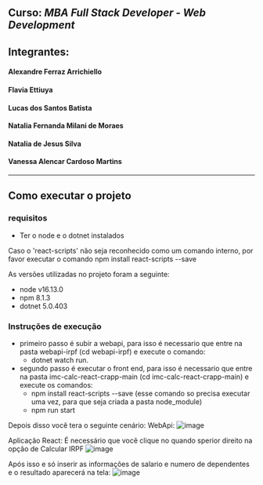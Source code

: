 ## **Curso:** *MBA Full Stack Developer - Web Development*

 ## Integrantes:  

 #### Alexandre Ferraz Arrichiello
 #### Flavia Ettiuya
 #### Lucas dos Santos Batista
 #### Natalia Fernanda Milani de Moraes
 #### Natalia de Jesus Silva
 #### Vanessa Alencar Cardoso Martins
---------------------------------------------------------


## Como executar o projeto

### requisitos 
 - Ter o node e o dotnet instalados
 
 Caso o 'react-scripts' não seja reconhecido como um comando interno, por favor executar o comando npm install react-scripts --save
 
 As versões utilizadas no projeto foram a seguinte:
 - node v16.13.0
 - npm 8.1.3
 - dotnet 5.0.403

### Instruções de execução

- primeiro passo é subir a webapi, para isso é necessario que entre na pasta webapi-irpf (cd webapi-irpf) e execute o comando: 
  - dotnet watch run.
- segundo passo é executar o front end, para isso é necessario que entre na pasta imc-calc-react-crapp-main (cd imc-calc-react-crapp-main) e execute os comandos: 
  - npm install react-scripts --save (esse comando so precisa executar uma vez, para que seja criada a pasta node_module)
  - npm run start

Depois disso você tera o seguinte cenário:
WebApi:
![image](https://user-images.githubusercontent.com/21115888/146659413-3a2ea6ba-8bd0-4a4b-9496-aea9e6a04017.png)

Aplicação React:
É necessário que você clique no quando sperior direito na opção de Calcular IRPF
![image](https://user-images.githubusercontent.com/21115888/146664976-8615afad-41d8-41e6-bb3e-5c1b9c8adfb4.png)

Após isso e só inserir as informações de salario e numero de dependentes e o resultado aparecerá na tela:
![image](https://user-images.githubusercontent.com/21115888/146664997-45694373-8036-4306-a33a-5a1957acb920.png)

